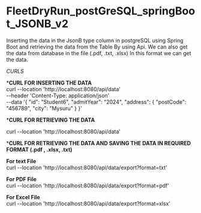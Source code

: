 # FleetDryRun_postGreSQL_springBoot_JSONB_v2 
Inserting the data in the JsonB type column in postgreSQL using Spring Boot and retrieving the data from the Table By using Api. We can also get the data from database in the file (.pdf, .txt, .xlsx) In this format we can get the data. </br>

*CURLS*

*****CURL FOR INSERTING THE DATA**** </br>
curl --location 'http://localhost:8080/api/data' \
--header 'Content-Type: application/json' \
--data '{
  "id": "Student6",
  "admitYear": "2024",
  "address": {
    "postCode": "456789",
    "city": "Mysuru"
  }
}'   </br>

*****CURL FOR RETRIEVING THE DATA**** </br>

curl --location 'http://localhost:8080/api/data' </br>

*****CURL FOR RETRIEVING THE DATA AND SAVING THE DATA IN REQUIRED FORMAT (.pdf , .xlsx, .txt)**** </br>

**For text File**  </br>
curl --location 'http://localhost:8080/api/data/export?format=txt'     </br>

**For PDF File**  </br>
curl --location 'http://localhost:8080/api/data/export?format=pdf'    </br>

**For Excel File**  </br>
curl --location 'http://localhost:8080/api/data/export?format=xlsx'    </br>
